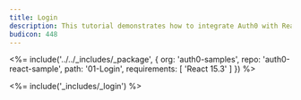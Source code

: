 ```yaml
---
title: Login
description: This tutorial demonstrates how to integrate Auth0 with ReactJS to add authentication and authorization to your app
budicon: 448
---
```


<%= include('../../_includes/_package', {
  org: 'auth0-samples',
  repo: 'auth0-react-sample',
  path: '01-Login',
  requirements: [
    'React 15.3'
  ]
}) %>

<%= include('_includes/_login') %>
